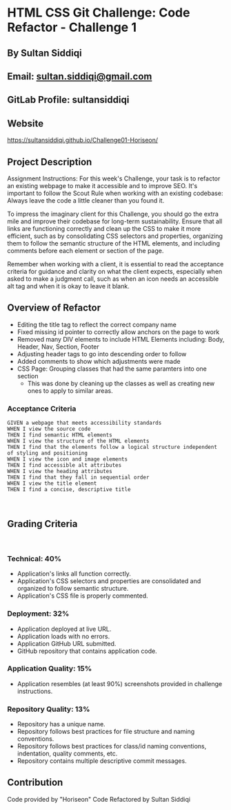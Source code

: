 # HTML CSS Git Challenge: Code Refactor - Challenge 1
## By Sultan Siddiqi
## Email: sultan.siddiqi@gmail.com
## GitLab Profile: sultansiddiqi
## Website
https://sultansiddiqi.github.io/Challenge01-Horiseon/

## Project Description
Assignment Instructions:
For this week's Challenge, your task is to refactor an existing webpage to make it accessible and to improve SEO. It's important to follow the Scout Rule when working with an existing codebase: Always leave the code a little cleaner than you found it. 

To impress the imaginary client for this Challenge, you should go the extra mile and improve their codebase for long-term sustainability. Ensure that all links are functioning correctly and clean up the CSS to make it more efficient, such as by consolidating CSS selectors and properties, organizing them to follow the semantic structure of the HTML elements, and including comments before each element or section of the page.

Remember when working with a client, it is essential to read the acceptance criteria for guidance and clarity on what the client expects, especially when asked to make a judgment call, such as when an icon needs an accessible alt tag and when it is okay to leave it blank. 

## Overview of Refactor 
* Editing the title tag to reflect the correct company name
* Fixed missing id pointer to correctly allow anchors on the page to work
* Removed many DIV elements to include HTML Elements including: Body, Header, Nav, Section, Footer
* Adjusting header tags to go into descending order to follow 
* Added comments to show which adjustments were made
* CSS Page: Grouping classes that had the same paramters into one section
    - This was done by cleaning up the classes as well as creating new ones to apply to similar areas.

### Acceptance Criteria

```
GIVEN a webpage that meets accessibility standards
WHEN I view the source code
THEN I find semantic HTML elements
WHEN I view the structure of the HTML elements
THEN I find that the elements follow a logical structure independent of styling and positioning
WHEN I view the icon and image elements
THEN I find accessible alt attributes
WHEN I view the heading attributes
THEN I find that they fall in sequential order
WHEN I view the title element
THEN I find a concise, descriptive title
```
​
## Grading Criteria
​
### Technical: 40%
- Application's links all function correctly.
- Application's CSS selectors and properties are consolidated and organized to follow semantic structure.
- Application's CSS file is properly commented.
​
### Deployment: 32%
- Application deployed at live URL.
- Application loads with no errors.
- Application GitHub URL submitted.
- GitHub repository that contains application code.
​
### Application Quality: 15%
- Application resembles (at least 90%) screenshots provided in challenge instructions.
​
### Repository Quality: 13%
- Repository has a unique name.
- Repository follows best practices for file structure and naming conventions.
- Repository follows best practices for class/id naming conventions, indentation, quality comments, etc.
- Repository contains multiple descriptive commit messages.

## Contribution
Code provided by "Horiseon"
Code Refactored by Sultan Siddiqi